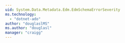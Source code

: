 ```yaml
---
uid: System.Data.Metadata.Edm.EdmSchemaErrorSeverity
ms.technology: 
  - "dotnet-ado"
author: "douglaslMS"
ms.author: "douglasl"
manager: "craigg"
---
```

